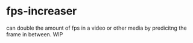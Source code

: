 # fps-increaser
can double the amount of fps in a video or other media by predicitng the frame in between. WIP
